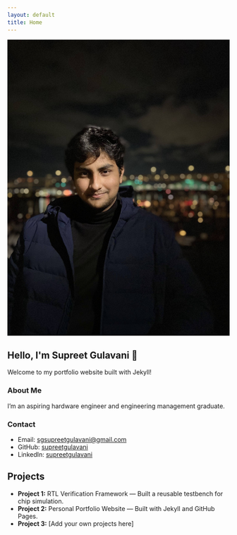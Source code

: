 ```yaml
---
layout: default
title: Home
---
```


<div class="hero">
  <img src="/assets/images/profile.jpg" alt="Supreet Gulavani" class="profile-pic" />
  <h2>Hello, I'm Supreet Gulavani 👋</h2>
  <p>Welcome to my portfolio website built with Jekyll!</p>
</div>

<div class="content">
  <h3>About Me</h3>
  <p>I’m an aspiring hardware engineer and engineering management graduate.</p>
  
  <h3>Contact</h3>
  <ul>
    <li>Email: <a href="mailto:sgsupreetgulavani@gmail.com">sgsupreetgulavani@gmail.com</a></li>
    <li>GitHub: <a href="https://github.com/supreetgulavani">supreetgulavani</a></li>
    <li>LinkedIn: <a href="https://linkedin.com/in/supreetgulavani">supreetgulavani</a></li>
  </ul>
</div>

## Projects

<ul>
  <li><strong>Project 1:</strong> RTL Verification Framework — Built a reusable testbench for chip simulation.</li>
  <li><strong>Project 2:</strong> Personal Portfolio Website — Built with Jekyll and GitHub Pages.</li>
  <li><strong>Project 3:</strong> [Add your own projects here]</li>
</ul>
